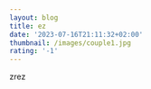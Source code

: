 ```yaml
---
layout: blog
title: ez
date: '2023-07-16T21:11:32+02:00'
thumbnail: /images/couple1.jpg
rating: '-1'
---
```

zrez
